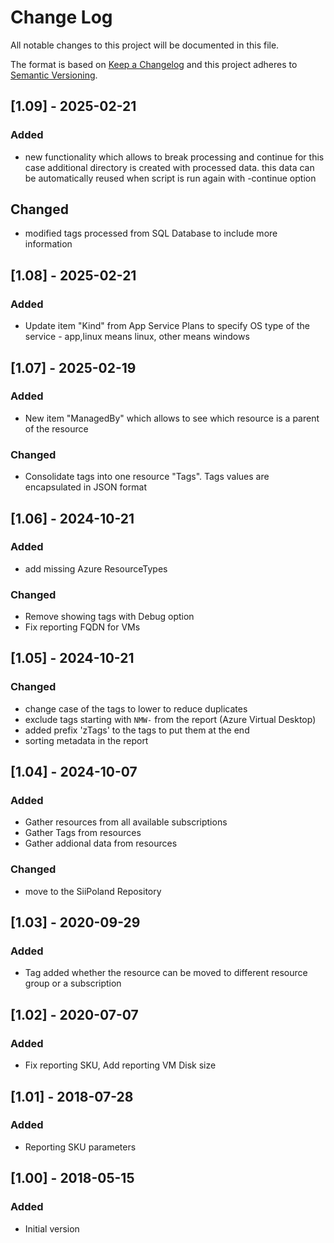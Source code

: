 # Change Log

All notable changes to this project will be documented in this file.

The format is based on [Keep a Changelog](http://keepachangelog.com/)
and this project adheres to [Semantic Versioning](http://semver.org/).

## [1.09] - 2025-02-21

### Added

- new functionality which allows to break processing and continue
  for this case additional directory is created with processed data.
  this data can be automatically reused when script is run again with -continue option

## Changed

- modified tags processed from SQL Database to include more information

## [1.08] - 2025-02-21

### Added

- Update item "Kind" from App Service Plans to specify OS type of the service - app,linux means linux, other means windows

## [1.07] - 2025-02-19

### Added

- New item "ManagedBy" which allows to see which resource is a parent of the resource

### Changed

- Consolidate tags into one resource "Tags". Tags values are encapsulated in JSON format


## [1.06] - 2024-10-21

### Added

- add missing Azure ResourceTypes

### Changed

- Remove showing tags with Debug option
- Fix reporting FQDN for VMs

## [1.05] - 2024-10-21

### Changed

- change case of the tags to lower to reduce duplicates
- exclude tags starting with `NMW-` from the report (Azure Virtual Desktop)
- added prefix 'zTags' to the tags to put them at the end
- sorting metadata in the report

## [1.04] - 2024-10-07

### Added

- Gather resources from all available subscriptions
- Gather Tags from resources
- Gather addional data from resources

### Changed

- move to the SiiPoland Repository

## [1.03] - 2020-09-29

### Added

- Tag added whether the resource can be moved to different resource group or a subscription

## [1.02] - 2020-07-07

### Added

- Fix reporting SKU, Add reporting VM Disk size

## [1.01] - 2018-07-28

### Added

- Reporting SKU parameters

## [1.00] - 2018-05-15

### Added

- Initial version

